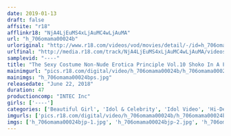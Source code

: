 ```yaml
---
date: 2019-01-13
draft: false
affsite: "r18"
afflinkr18: "NjA4LjEuMS4xLjAuMC4wLjAuMA"
url: "h_706omama00024b"
urloriginal: "http://www.r18.com/videos/vod/movies/detail/-/id=h_706omama00024b"
urlfinal: "http://media.r18.com/track/NjA4LjEuMS4xLjAuMC4wLjAuMA/videos/vod/movies/detail/-/id=h_706omama00024b"
samplevid: "----"
title: "The Sexy Costume Non-Nude Erotica Principle Vol.10 Shoko In A Furiously Hot Erotic Video! Shoko"
mainimgurl: "pics.r18.com/digital/video/h_706omama00024b/h_706omama00024bps.jpg"
mainimgs: "h_706omama00024bps.jpg"
releasedate: "June 22, 2018"
duration: 47
productioncomp: "INTEC Inc"
girls: ['----']
categories: ['Beautiful Girl', 'Idol & Celebrity', 'Idol Video', 'Hi-Def']
imgurls: ['pics.r18.com/digital/video/h_706omama00024b/h_706omama00024bjp-1.jpg', 'pics.r18.com/digital/video/h_706omama00024b/h_706omama00024bjp-2.jpg', 'pics.r18.com/digital/video/h_706omama00024b/h_706omama00024bjp-3.jpg', 'pics.r18.com/digital/video/h_706omama00024b/h_706omama00024bjp-4.jpg', 'pics.r18.com/digital/video/h_706omama00024b/h_706omama00024bjp-5.jpg', 'pics.r18.com/digital/video/h_706omama00024b/h_706omama00024bjp-6.jpg', 'pics.r18.com/digital/video/h_706omama00024b/h_706omama00024bjp-7.jpg', 'pics.r18.com/digital/video/h_706omama00024b/h_706omama00024bjp-8.jpg', 'pics.r18.com/digital/video/h_706omama00024b/h_706omama00024bjp-9.jpg', 'pics.r18.com/digital/video/h_706omama00024b/h_706omama00024bjp-10.jpg', 'pics.r18.com/digital/video/h_706omama00024b/h_706omama00024bjp-11.jpg', 'pics.r18.com/digital/video/h_706omama00024b/h_706omama00024bjp-12.jpg', 'pics.r18.com/digital/video/h_706omama00024b/h_706omama00024bjp-13.jpg', 'pics.r18.com/digital/video/h_706omama00024b/h_706omama00024bjp-14.jpg', 'pics.r18.com/digital/video/h_706omama00024b/h_706omama00024bjp-15.jpg', 'pics.r18.com/digital/video/h_706omama00024b/h_706omama00024bjp-16.jpg', 'pics.r18.com/digital/video/h_706omama00024b/h_706omama00024bjp-17.jpg', 'pics.r18.com/digital/video/h_706omama00024b/h_706omama00024bjp-18.jpg', 'pics.r18.com/digital/video/h_706omama00024b/h_706omama00024bjp-19.jpg', 'pics.r18.com/digital/video/h_706omama00024b/h_706omama00024bjp-20.jpg']
imgs: ['h_706omama00024bjp-1.jpg', 'h_706omama00024bjp-2.jpg', 'h_706omama00024bjp-3.jpg', 'h_706omama00024bjp-4.jpg', 'h_706omama00024bjp-5.jpg', 'h_706omama00024bjp-6.jpg', 'h_706omama00024bjp-7.jpg', 'h_706omama00024bjp-8.jpg', 'h_706omama00024bjp-9.jpg', 'h_706omama00024bjp-10.jpg', 'h_706omama00024bjp-11.jpg', 'h_706omama00024bjp-12.jpg', 'h_706omama00024bjp-13.jpg', 'h_706omama00024bjp-14.jpg', 'h_706omama00024bjp-15.jpg', 'h_706omama00024bjp-16.jpg', 'h_706omama00024bjp-17.jpg', 'h_706omama00024bjp-18.jpg', 'h_706omama00024bjp-19.jpg', 'h_706omama00024bjp-20.jpg']
---
```

